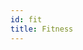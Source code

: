 ```yaml
---
id: fit
title: Fitness
---
```

<!--
After the last chapter you're now somewhat familiar with `Feasible` and `Infeasible`.
`CILib` offers this and more for dealing with the fitness of solutions.
These concepts will be the main focus of this chapter,
as well as starting to put everything together of what we have learned thus far.

We are going to cover the following

- The `Fit` data type, which we have seen before
- The `Opt` data type, for optimization purposes
- The `Comparison` class and its companion object

## The Fit Type

In the past we have seen `Feasible` and `Infeasible`.
But, you might have noticed, there is a third type, `Adjusted`.
These types used to indicate information about a possible solution.

```scala
Feasible(v: Double)

Infeasible(v: Double, violations: Int)

Adjusted (original: Infeasible, adjust: Double)
```

And the purpose of this is to allow for pattern matching so that we may control the flow of logic.
For example

```scala invisible
import cilib._
```
```scala silent
def control (fit: Fit) : Double = {
    fit match {
        case Feasible(v) => v
        case Infeasible(_, _) => -1.0
        case Adjusted (_, _) => -1.0
    }
}
```

### Feasible

<div class="callout callout-info">
A data type to represent a feasible solution.
</div>

```scala
val f = Feasible.apply(5)
Feasible.unapply(f)

```

### Infeasible and Adjusted

<div class="callout callout-info">
Infeasible is a data type to represent an infeasible solution.
</div>

From the `Infeasible` constructor we know that it requires a `Double` for our solution, and an `Int`
to show the amount of `Constraints` violated.
`Infeasible` offers an `adjust` method, `adjust(f: Double => Double): Adjusted`, which will create
adjust the solution using the given parameter function.

<div class="callout callout-info">
Adjusted indactes we have adjusted an `Infeasible` solution. It contains the `Infeasible` we had to adjust and the new adjusted value.
</div>

```scala :invisible
import scalaz._
```
```scala
val badSolution = Infeasible(45.0, 1)
badSolution.adjust(x => x * 0.73)
```

With `Adjust` we are given a second chance at correcting an incorrect solution.

## Min and Max Optimization

Often we need to choose either the minimum or maximin solution out of our set of possible solutions.
For this, we have `Min` and `Max` which extends `Opt`.
The operate as one would expect.
They do offer a function, `objectiveOrder[A]: Order[Objective[A]]`, which when supplied with two
`Objectives` results in an `Order`.


## Comparison

Like the most of CILib, it's easy to deduce what a component does based on its name.
With `Comparison` we are going to be making... comparisons!
This is going to be a great addition to our arsenal of collected CILib components thus far.
Our `Comparison` object offers us several methods

```scala
dominance(o: Opt): Comparison
quality(o: Opt) = dominance(o)
compare[F[_],A](x: F[A], y: F[A])(implicit F: Fitness[F,A]): Comparison => F[A]
fitter[F[_],A](x: F[A], y: F[A])(implicit F: Fitness[F,A]): Comparison => Boolean
```

Through the use of these methods we will be able to make our programs more elaborate and start getting more optimum results.

First things first, `implicits`.
You might have noticed the `(implicit F: Fitness[F,A])` parameter.
Later on you'll see we need not to worry about this as the implicits needed for the types we will
be using are defined within CILib.
However, for this case and if you intend to use your own data types, we will
need to define the implicits ourselves.
We will be using `NonEmptyList`.

```scala :invisible
import cilib._
import scalaz._
import Scalaz._
```
```scala :silent
val rng = RNG.init(12L)
val cons = cilib.Equal(ConstraintFunction((l: NonEmptyList[Double]) => l.index(0).getOrElse(0.0)), 4.0)
val e = Eval.constrained[NonEmptyList,Double]((l: NonEmptyList[Double]) => l.suml, List(cons))

implicit def i = new Fitness[NonEmptyList, Double] {
    def fitness(l: NonEmptyList[Double]) = Option.apply(e.eval.run(rng)._2(l))
}
```

We want to calculate the sum of the list with the constraint that the first number needs to be 4.
With that out of the way we may begin exploring the `Comparison` methods.

### dominance

`dominance` creates an instance of a `Comparison` type, based on the supplied `Opt`, that we may use.

```scala :silent
val test1 = NonEmptyList(4.0, 5.0, 6.0)
val test2 = NonEmptyList(4.0, 2.0, 33.0)

val comparison = Comparison.dominance(Max)
```
```scala
comparison.apply(test1, test2)
```

So clearly `test2` is the better option, as we are calculating the sum of the list.
What if `test2's` first number isn't 4?
Well, then `test1` will be the better choice as `test2` will become infeasible.
Ah but what if both test1's and test2's first number is something other that 4?
Well, both lists will become infeasible, and the first parameter will be returned.

### quality

Does the same thing as `dominance`, just a different name.

### compare

With this we can produce a function, that will work in a similar way to `dominance`.
All we need to do is supply a `Comparison` instance.

```scala
Comparison.compare(test1, test2)
Comparison.compare(test1, test2).apply(comparison)
```

### fittest

Works in a similar fashion to `compare` but returns a function of `Comparison => Boolean`.
The function determines if the first parameter is fitter than the second.

```scala
Comparison.fitter(test2, test1).apply(comparison)
Comparison.fitter(test1, test2).apply(comparison)
```

And thats how we use the `Comparison` object!


## Exercises

These questions are going to test your knowledge of everything involved in fitness and will require you to use the knowledge you have acquired thus far.

The premise of these questions will focus around the following scenario.

You are an assassin in ancient japan tasked with taking out an evil general.
To do this you will need to build a custom bow and arrow.
You visit the weapon smith with 400 coins in your pocket.
You can choose the type of the wood used for the bow and the type of material used for the tip of the arrow.

For the bow, there are 5 different types/levels of woods. Type 5 being the best.

- The price of the wood is the wood number * 40
- Each increase in type of wood yields an additional 16 meters in distance. Type 1 wood will yield 16m, Type 2 32m and so on.

For the tip of the arrows, there are 10 types of materials to choose from. Type 10 being the best.

- The price of the material is calculated at 40 * the material number.
- Each increase in type of material yields an additional 90 points in damage. Type 1 material will yield 90 damage points, Type 2 180 and so on.
- However with each increase in material type it reduces the distance by 4m.
- 1 damage point takes away 1 health point

You know that the general's office is 38m from you hiding spot and that he is always wearing armor, giving him 520 health points.
You need to calculate the best custom bow and arrow for this problem, no AI is required, and return the solution in the following list format:

- `Distance, Damage, Bow Type, Arrow Type, Cost, Fitness`

You are given the following code to start with

```scala :silent
import cilib._
import scalaz._
import Scalaz._
import spire.implicits._
import spire.math.Interval

val coins = 400
val rng = RNG.fromTime

def getGenBowType: Double = Math.floor(Dist.uniform(Interval(1.0, 5.0)).eval(RNG.fromTime))
def getGenArrowType(remainingCoins: Double): Double = Math.floor(Dist.uniform(Interval(1.0, remainingCoins / 40)).eval(RNG.fromTime))

def getBowCost(bowType: Double): Double = Math.pow(2.0, bowType).toInt * 10.0
def getArrowCost(arrowType: Double): Double = arrowType * 40.0
def getTotalCost(bowType: Double, arrowType: Double): Double = getBowCost(bowType) + getArrowCost(arrowType)

def getBowDistance(bowType: Double, arrowType: Double): Double = (bowType * 16.0 ) - (arrowType * 4.0)
def getArrowDamage(arrowType: Double): Double = arrowType * 90.0
```

### Question 1
Create two methods with the following headers

```scala
generateValuesBasedOn(bowType: Double, arrowType: Double) : NonEmptyList[Double]

generateValues : NonEmptyList[Double]
```

These must return a `NonEmptyList[Double]` with the format `Distance, Damage, Bow Type, Arrow Type, Cost`

<div class="solution">

```scala :silent
def generateValuesBasedOn(bowType: Double, arrowType: Double) : NonEmptyList[Double] = {
    val bowCost = getBowCost(bowType)
    val arrowCost = getArrowCost(arrowType)
    val distance = getBowDistance(bowType, arrowType)
    val damage = getArrowDamage(arrowType)
    NonEmptyList(distance, damage, bowType, arrowType, arrowCost + bowCost)
}

def generateValues : NonEmptyList[Double] = {
    val bowType = getGenBowType
    val bowCost = getBowCost(bowType)
    val arrowType = getGenArrowType(coins - bowCost)
    val arrowCost = getArrowCost(arrowType)
    val distance = getBowDistance(bowType, arrowType)
    val damage = getArrowDamage(arrowType)
    NonEmptyList(distance, damage, bowType, arrowType, arrowCost + bowCost)
}
```
</div>

### Question 2
Implement a fitness method, `fitness (l: NonEmptyList[Double]): Double`, to be used in our evaluations.

<div class="solution">

```scala :silent
def fitness (l: NonEmptyList[Double]): Double = {
    val distanceRating = (l.index(0).getOrElse(0.0) / 38.0) - 1.0
    val damageRating = (l.index(1).getOrElse(0.0) / 520.0) - 1.0
    100 - (distanceRating + damageRating) * 100
}
```
</div>

### Question 3
Create the two `Constraints` from the information given, these will be used to guide our problem.

<div class="solution">

```scala :silent
val distanceConstraint = GreaterThanEqual(ConstraintFunction((l: NonEmptyList[Double]) => l.index(0).getOrElse(0)) , 38)
val damageConstraint = GreaterThanEqual(ConstraintFunction((l: NonEmptyList[Double]) => l.index(1).getOrElse(0)), 520)
```
</div>

### Question 4
Using the `fitness` method and `Constraints` that were created in the previous questions, create an instance of `Eval`

<div class="solution">

```scala :silent
val e = Eval.constrained[NonEmptyList, Double](fitness(_), List(damageConstraint, distanceConstraint))
```
</div>

### Question 5
Now that we have created the evaluation we will need some methods to extract the information from the the `Objective` result.
Keeping this in mind, implement the following methods:

```scala
getSolution (fit: Fit): Double

evalObjective (objective: Objective[Double]): Double

getViolations (objective: Objective[Double]): List[Constraint[Double]]
```

<div class="solution">

```scala :silent
def getSolution (fit: Fit): Double = {
    fit match {
        case Feasible(v) => v
        case Infeasible(_, _) => -1.0
        case Adjusted (_, _) => -1.0
    }
}

def evalObjective (objective: Objective[Double]): Double = {
    objective match {
        case Single(f, _) => getSolution(f)
        case Multi(_) => -1.0
    }
}

def getViolations (objective: Objective[Double]): List[Constraint[Double]] = {
    objective match {
        case Single(_, l) => l
        case Multi(_) => List()
    }
}
```
</div>

### Question 6
You should now be able to start generating possible solutions as well as evaluate them to get their fitness score.
More likely than not you will get an infeasible solution and low fitness score.
Instead of continuously generating new possible solutions let's adjust our current one.
create a method called `adjust` that will accept `values: NonEmptyList[Double]` and `violations: List[Constraint[Double]]`.
Based on the given `values` list make the appropriate changes keeping the `violations` in mind.

<div class="solution">

```scala :silent
def adjust (values: NonEmptyList[Double], violations: List[Constraint[Double]]): NonEmptyList[Double] = {
    val distanceConsViolated = violations.contains(distanceConstraint)
    val damageConsViolated = violations.contains(damageConstraint)

    val bowType = values.index(2).get
    val arrowType = values.index(3).get
    var result = values

    if (distanceConsViolated && damageConsViolated){
        result = generateValuesBasedOn(bowType + 1.0, arrowType + 1.0)
    }else if (distanceConsViolated){
        if (getTotalCost(bowType + 1.0, arrowType) > coins) result = generateValuesBasedOn(bowType + 1.0, arrowType - 1.0)
        else result = generateValuesBasedOn(bowType + 1.0, arrowType)
    }else if (damageConsViolated){
        if (getTotalCost(bowType, arrowType + 1.0) > coins) result = generateValuesBasedOn(bowType - 1.0, arrowType + 1.0)
        else result = generateValuesBasedOn(bowType, arrowType + 1.0)
    }
    result
}
```
</div>

### Question 7
Now all thats left is to get the most cost effective solution for our custom bow and arrow.
Implement a method called `getCustomWeapon` which will return a the details of the bow and arrow as well as the fitness score.

- `Distance, Damage, Bow Type, Arrow Type, Cost, Fitness`

<div class="solution">

```scala :silent
def getCustomWeapon : NonEmptyList[Double] = {
    var list = generateValues
    var objective = e.eval.run(rng)._2(list)
    var violations = getViolations(objective)
    list = list.append(NonEmptyList(evalObjective(objective)))
    while (violations.nonEmpty){
        list = adjust(list, violations)
        objective = e.eval.run(rng)._2(list)
        violations = getViolations(objective)
        list = list.append(NonEmptyList(evalObjective(objective)))

    }
    list
}
```
```scala
getCustomWeapon
```
</div>

### Question 8
Upon further inspection you realize you have 1000 coins.
You then decide to rethink your custom bow and arrow.
You come to the conclusion to the arrow should deal as much damage as possible.
Change the fitness method to return the amount of damage as the fitness score (also change the coins value to 1000).

<div class="solution">

```scala :silent
def fitness (l: NonEmptyList[Double]): Double = l.index(1).get
```
</div>

### Question 9
Create the method `highestDamageWeapon(n: Int): NonEmptyList[Double]` which will generate n amount of custom bows and arrows.
Return the one that does the highest amount of damage.

<div class="solution">

```scala :silent
implicit def i = new Fitness[NonEmptyList, Double] {
    def fitness(l: NonEmptyList[Double]) = Option.apply(e.eval.run(rng)._2(l))
}
def highestDamageWeapon(weapons: Int): NonEmptyList[Double] ={
    val comparison = Comparison.dominance(Max)
    var result = getCustomWeapon
    for (j <- 1 until weapons){
        result = comparison.apply(getCustomWeapon, result)

    }
    result
}
```
```scala
highestDamageWeapon(5)
```
</div>


## Summary

We learnt about some amazing functionality of CILib with regards to fitness.
We got to test our knowledge of CILIb thus far by figuring out how to build a deadly custom bow and arrow.
Its important to see how the various data types are starting to connect to one another.
And with the data types defined for us, we only need to implement the finer details specific to our problem.

<div class="callout callout-info">
They key take away points from this chapter are that

- By using pattern matching on `Feasible`, `Infeasible` and `Adjusted` we are able to control the logic as well as the validity of our solutions.
- We can define an optimization scheme, `Max` or `Min`.
- Using the optimization scheme, we can begin to compare solutions (preferably `Feasible`).

</div>
-->
